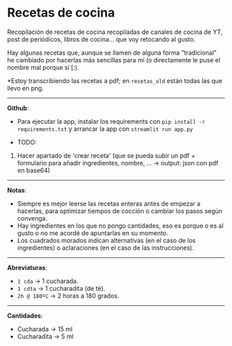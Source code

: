 # Recetas de cocina

Recopilación de recetas de cocina recopiladas de canales de cocina de YT, post de periódicos, libros de cocina... que voy retocando al gusto.

Hay algunas recetas que, aunque se llamen de alguna forma "tradicional" he cambiado por hacerlas más sencillas para mí (o directamente le puse el nombre mal porque sí [:).

\*Estoy transcribiendo las recetas a pdf; en `recetas_old` están todas las que llevo en png.

---

**Github**:

* Para ejecutar la app, instalar los requirements con `pip install -r requirements.txt` y arrancar la app con `streamlit run app.py`

* TODO:
1. Hacer apartado de 'crear receta' (que se pueda subir un pdf + formulario para añadir ingredientes, nombre, ... -> output: json con pdf en base64)

---

**Notas**:

* Siempre es mejor leerse las recetas enteras antes de empezar a hacerlas, para optimizar tiempos de cocción o cambiar los pasos según convenga.
* Hay ingredientes en los que no pongo cantidades, eso es porque o es al gusto o no me acordé de apuntarlas en su momento.
* Los cuadrados morados indican alternativas (en el caso de los ingredientes) o aclaraciones (en el caso de las instrucciones).

---

**Abreviaturas**:

* `1 cda` -> 1 cucharada.
* `1 cdta` -> 1 cucharadita (de té).
* `2h @ 180ºC` -> 2 horas a 180 grados.

---

**Cantidades**:

* Cucharada -> 15 ml
* Cucharadita -> 5 ml